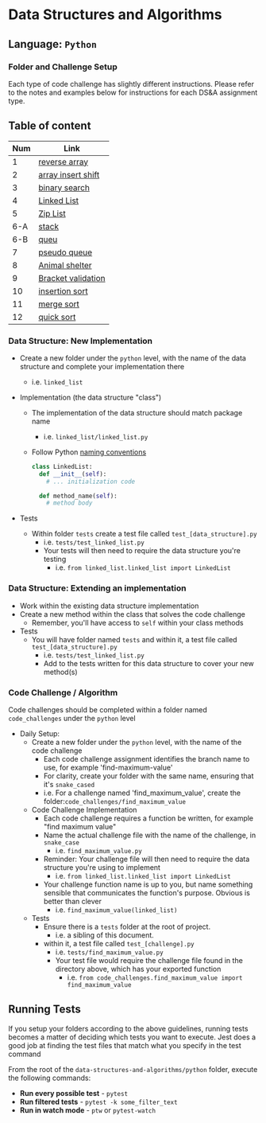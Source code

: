 # Data Structures and Algorithms

## Language: `Python`

### Folder and Challenge Setup

Each type of code challenge has slightly different instructions. Please refer to the notes and examples below for instructions for each DS&A assignment type.

## Table of content
| Num               | Link                                                                                                    |
| ----------------- | ------------------------------------------------------------------------------------------------------- |
| 1                 | [reverse array](code_challenges/array-reverse/array-reverse.py)                                         |
| 2                 | [array insert shift](code_challenges/array-insert-shift/array-insert-shift.py)                          | 
| 3                 | [binary search](code_challenges/array-binary-search/array-binary-search.py)                             | 
| 4                 | [Linked List](code_challenges/linked_list/linked_list.py)                                               | 
| 5                 | [Zip List](code_challenges/ZipList/ziplist.py)                                                          | 
| 6-A               | [stack](code_challenges/stack-and-queue/stack_and_queue/stack.py)                                       | 
| 6-B               | [queu](code_challenges/stack-and-queue/stack_and_queue/queue.py)                                        | 
| 7                 | [pseudo queue](code_challenges/stack-queue-pseudo/stack_queue_pseudo/psuedo.py)                         |
| 8                 | [Animal shelter](code_challenges/stack-queue-animal-shelter/stack_queue_animal_shelter/AnimalShelter.py)| 
| 9                 | [Bracket validation](code_challenges/Multi-bracket-Validation/multi_bracket_validation/brackets)        | 
| 10                | [insertion sort](code_challenges/insertion/insertion/insertion.py)                                      | 
| 11                | [merge sort](code_challenges/merge-sort/merge-sort/merge.py)                                            | 
| 12                | [quick sort](code_challenges/merge-sort/quickSort/quicksort/quicksort.py)                               | 




### Data Structure: New Implementation

- Create a new folder under the `python` level, with the name of the data structure and complete your implementation there
  - i.e. `linked_list`
- Implementation (the data structure "class")
  - The implementation of the data structure should match package name
    - i.e. `linked_list/linked_list.py`
  - Follow Python [naming conventions](https://www.python.org/dev/peps/pep-0008/#naming-conventions)

    ```python
    class LinkedList:
      def __init__(self):
        # ... initialization code

      def method_name(self):
        # method body
    ```

- Tests
  - Within folder `tests` create a test file called `test_[data_structure].py`
    - i.e. `tests/test_linked_list.py`
    - Your tests will then need to require the data structure you're testing
      - i.e. `from linked_list.linked_list import LinkedList`

### Data Structure: Extending an implementation

- Work within the existing data structure implementation
- Create a new method within the class that solves the code challenge
  - Remember, you'll have access to `self` within your class methods
- Tests
  - You will have folder named `tests` and within it, a test file called `test_[data_structure].py`
    - i.e. `tests/test_linked_list.py`
    - Add to the tests written for this data structure to cover your new method(s)

### Code Challenge / Algorithm

Code challenges should be completed within a folder named `code_challenges` under the `python` level

- Daily Setup:
  - Create a new folder under the `python` level, with the name of the code challenge
    - Each code challenge assignment identifies the branch name to use, for example 'find-maximum-value'
    - For clarity, create your folder with the same name, ensuring that it's `snake_cased`
    - i.e. For a challenge named 'find_maximum_value', create the folder:`code_challenges/find_maximum_value`
  - Code Challenge Implementation
    - Each code challenge requires a function be written, for example "find maximum value"
    - Name the actual challenge file with the name of the challenge, in `snake_case`
      - i.e. `find_maximum_value.py`
    - Reminder: Your challenge file will then need to require the data structure you're using to implement
      - i.e. `from linked_list.linked_list import LinkedList`
    - Your challenge function name is up to you, but name something sensible that communicates the function's purpose. Obvious is better than clever
      - i.e. `find_maximum_value(linked_list)`
  - Tests
    - Ensure there is a `tests` folder at the root of project.
      - i.e. a sibling of this document.
    - within it, a test file called `test_[challenge].py`
      - i.e. `tests/find_maximum_value.py`
      - Your test file would require the challenge file found in the directory above, which has your exported function
        - i.e. `from code_challenges.find_maximum_value import find_maximum_value`

## Running Tests

If you setup your folders according to the above guidelines, running tests becomes a matter of deciding which tests you want to execute.  Jest does a good job at finding the test files that match what you specify in the test command

From the root of the `data-structures-and-algorithms/python` folder, execute the following commands:

- **Run every possible test** - `pytest`
- **Run filtered tests** - `pytest -k some_filter_text`
- **Run in watch mode** - `ptw` or `pytest-watch`
